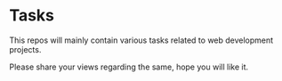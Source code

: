 # Tasks
This repos will mainly contain various tasks related to web development projects.

Please share your views regarding the same, hope you will like it.
